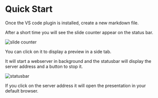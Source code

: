 # Quick Start

Once the VS code plugin is installed, create a new markdown file.

After a short time you will see the slide counter appear on the status bar.


![slide counter](assets/images/one-slide.png)

You can click on it to display a preview in a side tab.

It will start a webserver in background and the statusbar will display the server address and a button to stop it.

![statusbar](assets/images/statusbar.png)

If you click on the server address it will open the presentation in your default browser.
